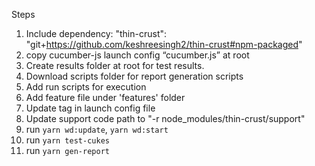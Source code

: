 Steps 
1. Include dependency:   "thin-crust": "git+https://github.com/keshreesingh2/thin-crust#npm-packaged"
2. copy cucumber-js launch config “cucumber.js” at root
3. Create results folder at root for test results.
4. Download scripts folder for report generation scripts
5. Add run scripts for execution
6. Add feature file under 'features' folder
7. Update tag in launch config file
8. Update support code path to "-r node_modules/thin-crust/support"
9. run `yarn wd:update`, `yarn wd:start`
10. run `yarn test-cukes`
11. run `yarn gen-report`